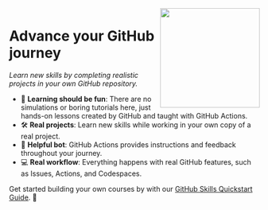 <img src=https://user-images.githubusercontent.com/1221423/166155612-e1baa5ec-5019-49c5-aeac-59ac69eea079.svg width=200 align=right>

# Advance your GitHub journey

_Learn new skills by completing realistic projects in your own GitHub repository._

- :dancer: **Learning should be fun**: There are no simulations or boring tutorials here, just hands-on lessons created by GitHub and taught with GitHub Actions.
- :hammer_and_wrench: **Real projects**: Learn new skills while working in your own copy of a real project.
- :robot: **Helpful bot**: GitHub Actions provides instructions and feedback throughout your journey.
- :computer: **Real workflow**: Everything happens with real GitHub features, such as Issues, Actions, and Codespaces.

Get started building your own courses by with our [GitHub Skills Quickstart Guide](https://skills.github.com/quickstart). 🌟
